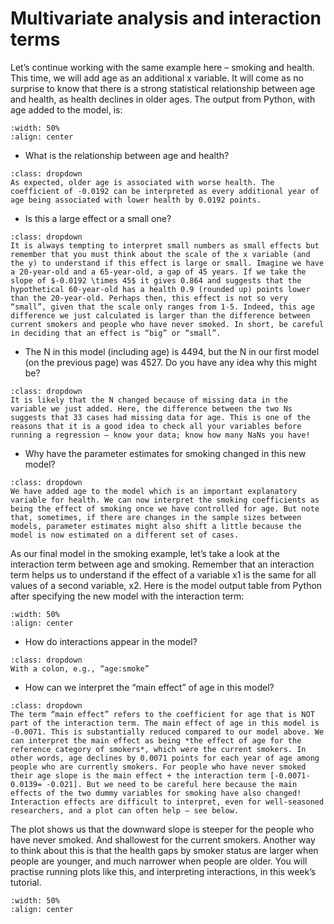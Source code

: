 # Multivariate analysis and interaction terms

Let’s continue working with the same example here – smoking and health. This time, we will add age as an additional x variable. It will come as no surprise to know that there is a strong statistical relationship between age and health, as health declines in older ages.
The output from Python, with age added to the model, is: 

```{image} https://raw.githubusercontent.com/jillxoreilly/StatsCourseBook_2024/main/images/Chp11_InteractionTable1.png 
:width: 50%
:align: center
```

* What is the relationship between age and health?
```{admonition} Click to reveal answer
:class: dropdown
As expected, older age is associated with worse health. The coefficient of -0.0192 can be interpreted as every additional year of age being associated with lower health by 0.0192 points. 
```

* Is this a large effect or a small one?
```{admonition} Click to reveal answer
:class: dropdown
It is always tempting to interpret small numbers as small effects but remember that you must think about the scale of the x variable (and the y) to understand if this effect is large or small. Imagine we have a 20-year-old and a 65-year-old, a gap of 45 years. If we take the slope of $-0.0192 \times 45$ it gives 0.864 and suggests that the hypothetical 60-year-old has a health 0.9 (rounded up) points lower than the 20-year-old. Perhaps then, this effect is not so very “small”, given that the scale only ranges from 1-5. Indeed, this age difference we just calculated is larger than the difference between current smokers and people who have never smoked. In short, be careful in deciding that an effect is “big” or “small”. 
```

* The N in this model (including age) is 4494, but the N in our first model (on the previous page) was 4527. Do you have any idea why this might be? 
```{admonition} Click to reveal answer
:class: dropdown
It is likely that the N changed because of missing data in the variable we just added. Here, the difference between the two Ns suggests that 33 cases had missing data for age. This is one of the reasons that it is a good idea to check all your variables before running a regression – know your data; know how many NaNs you have!
```

* Why have the parameter estimates for smoking changed in this new model?
```{admonition} Click to reveal answer
:class: dropdown
We have added age to the model which is an important explanatory variable for health. We can now interpret the smoking coefficients as being the effect of smoking once we have controlled for age. But note that, sometimes, if there are changes in the sample sizes between models, parameter estimates might also shift a little because the model is now estimated on a different set of cases.
```

As our final model in the smoking example, let’s take a look at the interaction term between age and smoking. Remember that an interaction term helps us to understand if the effect of a variable x1 is the same for all values of a second variable, x2. Here is the model output table from Python after specifying the new model with the interaction term:

```{image} https://raw.githubusercontent.com/jillxoreilly/StatsCourseBook_2024/main/images/Chp11_InteractionTable2.png 
:width: 50%
:align: center
```

* How do interactions appear in the model?
```{admonition} Click to reveal answer
:class: dropdown
With a colon, e.g., “age:smoke”
```

* How can we interpret the “main effect” of age in this model?
```{admonition} Click to reveal answer
:class: dropdown
The term “main effect” refers to the coefficient for age that is NOT part of the interaction term. The main effect of age in this model is -0.0071. This is substantially reduced compared to our model above. We can interpret the main effect as being *the effect of age for the reference category of smokers*, which were the current smokers. In other words, age declines by 0.0071 points for each year of age among people who are currently smokers. For people who have never smoked their age slope is the main effect + the interaction term [-0.0071-0.0139= -0.021]. But we need to be careful here because the main effects of the two dummy variables for smoking have also changed! Interaction effects are difficult to interpret, even for well-seasoned researchers, and a plot can often help – see below.
```

The plot shows us that the downward slope is steeper for the people who have never smoked. And shallowest for the current smokers. Another way to think about this is that the health gaps by smoker status are larger when people are younger, and much narrower when people are older. You will practise running plots like this, and interpreting interactions, in this week’s tutorial.

```{image} https://raw.githubusercontent.com/jillxoreilly/StatsCourseBook_2024/main/images/Chp11_InteractionFigure1.png 
:width: 50%
:align: center
```